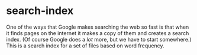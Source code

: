 search-index
============

One of the ways that Google makes searching the web so fast is that when it finds pages on the internet it makes a copy of them and creates a search index. (Of course Google does a *lot* more, but we have to start somewhere.) This is a search index for a set of files based on word frequency. 